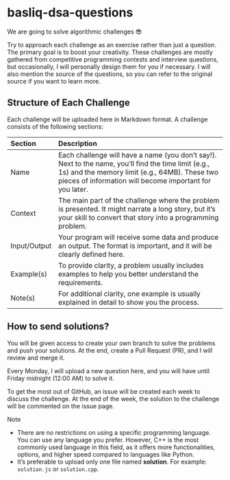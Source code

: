 # basliq-dsa-questions
We are going to solve  algorithmic challenges 😎

Try to approach each challenge as an exercise rather than just a question. The primary goal is to boost your creativity. These challenges are mostly gathered from competitive programming contests and interview questions, but occasionally, I will personally design them for you if necessary. I will also mention the source of the questions, so you can refer to the original source if you want to learn more.

## Structure of Each Challenge
Each challenge will be uploaded here in Markdown format. A challenge consists of the following sections:

Section |	Description
:- | :-
Name | Each challenge will have a name (you don’t say!). Next to the name, you’ll find the time limit (e.g., 1s) and the memory limit (e.g., 64MB). These two pieces of information will become important for you later.
Context | The main part of the challenge where the problem is presented. It might narrate a long story, but it’s your skill to convert that story into a programming problem.
Input/Output | Your program will receive some data and produce an output. The format is important, and it will be clearly defined here.
Example(s)	| To provide clarity, a problem usually includes examples to help you better understand the requirements.
Note(s) | For additional clarity, one example is usually explained in detail to show you the process.

## How to send solutions?

You will be given access to create your own branch to solve the problems and push your solutions. At the end, create a Pull Request (PR), and I will review and merge it.

Every Monday, I will upload a new question here, and you will have until Friday midnight (12:00 AM) to solve it.

To get the most out of GitHub, an issue will be created each week to discuss the challenge. At the end of the week, the solution to the challenge will be commented on the issue page.

> [!NOTE]
> - There are no restrictions on using a specific programming language. You can use any language you prefer. However, C++ is the most commonly used language in this field, as it offers more functionalities, options, and higher speed compared to languages like Python.
> - It’s preferable to upload only one file named **solution**. For example: `solution.js` or `solution.cpp`.

